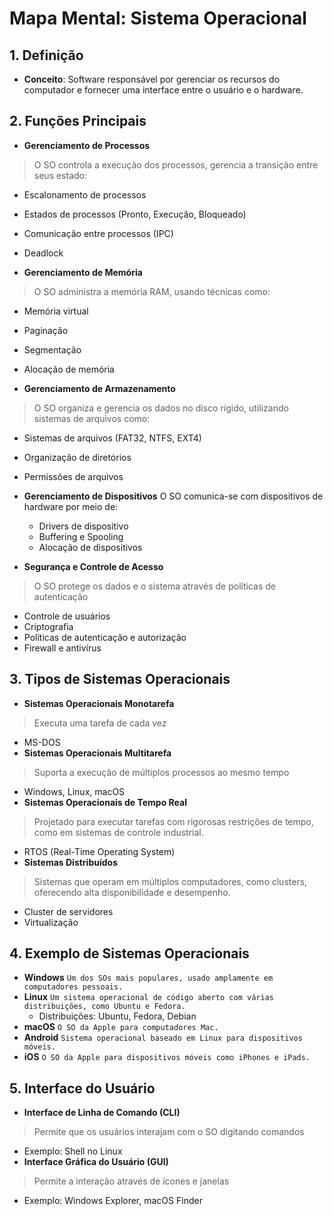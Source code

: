# Mapa Mental: Sistema Operacional

## 1. Definição
- **Conceito**: Software responsável por gerenciar os recursos do computador e fornecer uma interface entre o usuário e o hardware.

## 2. Funções Principais
- **Gerenciamento de Processos**
> O SO controla a execução dos processos, gerencia a transição entre seus estado:
  - Escalonamento de processos
  - Estados de processos (Pronto, Execução, Bloqueado)
  - Comunicação entre processos (IPC)
  - Deadlock
  
- **Gerenciamento de Memória**
> O SO administra a memória RAM, usando técnicas como:
  - Memória virtual
  - Paginação
  - Segmentação
  - Alocação de memória

- **Gerenciamento de Armazenamento**
> O SO organiza e gerencia os dados no disco rígido, utilizando sistemas de arquivos como:
  - Sistemas de arquivos (FAT32, NTFS, EXT4)
  - Organização de diretórios
  - Permissões de arquivos

- **Gerenciamento de Dispositivos**
O SO comunica-se com dispositivos de hardware por meio de:
  - Drivers de dispositivo
  - Buffering e Spooling
  - Alocação de dispositivos

- **Segurança e Controle de Acesso**
> O SO protege os dados e o sistema através de políticas de autenticação
  - Controle de usuários
  - Criptografia
  - Políticas de autenticação e autorização
  - Firewall e antivírus

## 3. Tipos de Sistemas Operacionais
- **Sistemas Operacionais Monotarefa**
> Executa uma tarefa de cada vez
  - MS-DOS
- **Sistemas Operacionais Multitarefa**
> Suporta a execução de múltiplos processos ao mesmo tempo
  - Windows, Linux, macOS
- **Sistemas Operacionais de Tempo Real**
> Projetado para executar tarefas com rigorosas restrições de tempo, como em sistemas de controle industrial.
  - RTOS (Real-Time Operating System)
- **Sistemas Distribuídos**
> Sistemas que operam em múltiplos computadores, como clusters, oferecendo alta disponibilidade e desempenho.
  - Cluster de servidores
  - Virtualização

## 4. Exemplo de Sistemas Operacionais
- **Windows** ```Um dos SOs mais populares, usado amplamente em computadores pessoais.```
- **Linux** ```Um sistema operacional de código aberto com várias distribuições, como Ubuntu e Fedora.```
  - Distribuições: Ubuntu, Fedora, Debian
- **macOS** ```O SO da Apple para computadores Mac.```
- **Android** ```Sistema operacional baseado em Linux para dispositivos móveis.```
- **iOS** ```O SO da Apple para dispositivos móveis como iPhones e iPads.```

## 5. Interface do Usuário
- **Interface de Linha de Comando (CLI)**
> Permite que os usuários interajam com o SO digitando comandos
  - Exemplo: Shell no Linux
- **Interface Gráfica do Usuário (GUI)**
> Permite a interação através de ícones e janelas
  - Exemplo: Windows Explorer, macOS Finder
